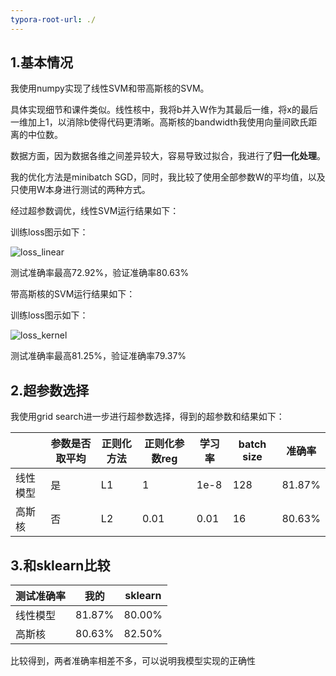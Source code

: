 ```yaml
---
typora-root-url: ./
---
```


## 1.基本情况

我使用numpy实现了线性SVM和带高斯核的SVM。

具体实现细节和课件类似。线性核中，我将b并入W作为其最后一维，将x的最后一维加上1，以消除b使得代码更清晰。高斯核的bandwidth我使用向量间欧氏距离的中位数。

数据方面，因为数据各维之间差异较大，容易导致过拟合，我进行了**归一化处理**。

我的优化方法是minibatch SGD，同时，我比较了使用全部参数W的平均值，以及只使用W本身进行测试的两种方式。

经过超参数调优，线性SVM运行结果如下：

训练loss图示如下：

![loss_linear](/loss_linear.png)

测试准确率最高72.92%，验证准确率80.63%



带高斯核的SVM运行结果如下：

训练loss图示如下：

![loss_kernel](/loss_kernel.png)

测试准确率最高81.25%，验证准确率79.37%

## 2.超参数选择

我使用grid search进一步进行超参数选择，得到的超参数和结果如下：

|          | 参数是否取平均 | 正则化方法 | 正则化参数reg | 学习率 | batch size | 准确率 |
| -------- | -------------- | ---------- | ------------- | ------ | ---------- | ------ |
| 线性模型 | 是             | L1         | 1             | 1e-8   | 128        | 81.87% |
| 高斯核   | 否             | L2         | 0.01          | 0.01   | 16         | 80.63% |

## 3.和sklearn比较

| 测试准确率 | 我的   | sklearn |
| ---------- | ------ | ------- |
| 线性模型   | 81.87% | 80.00%  |
| 高斯核     | 80.63% | 82.50%  |

比较得到，两者准确率相差不多，可以说明我模型实现的正确性

